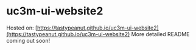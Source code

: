 # uc3m-ui-website2
Hosted on: [https://tastypeanut.github.io/uc3m-ui-website2](https://tastypeanut.github.io/uc3m-ui-website2)
More detailed README coming out soon!
